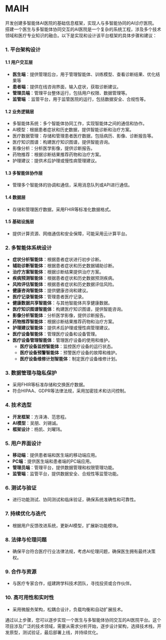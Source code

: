 # MAIH
开发创建多智能体AI医院的基础信息框架，实现人与多智能协同的AI诊疗医院。
搭建一个医生与多智能体协同交互的AI医院是一个复杂的系统工程，涉及多个技术领域和医疗专业知识的融合。以下是实现和设计该平台框架的具体步骤和建议：

### 1. 平台架构设计

#### 1.1 用户交互层
- **医生端**：提供管理后台，用于管理智能体、训练模型、查看诊断结果、优化结果等
- **患者端**：提供在线咨询界面，输入症状，获取诊断建议。
- **管理员端**：管理平台整体运行，包括用户权限、数据管理等。
- **监管端** ：监管平台，用于监管医院的运行，包括数据安全、合规性等。

#### 1.2 业务逻辑层
- 多智能体系统：多个智能体协同工作，实现智能体之间的通信和协作。
- AI模型：根据患者症状和历史数据，提供智能诊断和治疗方案。
- 医疗数据管理：存储和管理患者医疗数据，包括病历、影像、诊断报告等。
- 医疗知识图谱：构建医疗知识图谱，提供智能咨询。
- 影像分析：分析医学影像，提供诊断报告。
- 药物推荐：根据诊断结果推荐药物和治疗方案。
- 护理建议：提供术后护理或慢性病管理建议。


#### 1.3 多智能体协作层
- 管理多个智能体的协调和通信，采用消息队列或API进行通信。

#### 1.4 数据层
- 存储和管理医疗数据，采用FHIR等标准化数据格式。

#### 1.5 基础设施层
- 提供计算资源、网络通信和安全保障，可能采用云计算平台。

### 2. 多智能体系统设计

- **症状分析智能体**：根据患者症状进行初步诊断。
- **辅助诊断智能体**：根据患者症状和历史数据辅助诊断。
- **治疗方案智能体**：根据诊断结果提供治疗方案。
- **疾病预测智能体**：根据患者症状和历史数据预测疾病。
- **风险评估智能体**：根据患者症状和历史数据评估风险。
- **健康咨询智能体**：提供健康咨询和建议。
- **医疗记录智能体**：管理患者医疗记录。
- **健康数据共享智能体**：与其他智能体共享健康数据。
- **医疗知识图谱智能体**：构建医疗知识图谱，提供智能咨询。
- **影像分析智能体**：分析医学影像，提供诊断报告。
- **药物推荐智能体**：根据诊断结果推荐药物和治疗方案。
- **护理建议智能体**：提供术后护理或慢性病管理建议。
- **医疗设备智能体**：管理医疗设备和设备管理。
- **医疗设备管理智能体**：管理医疗设备的使用和维护。
  - **医疗设备监控智能体**：监控医疗设备的运行状态。
  - **医疗设备预警智能体**：预警医疗设备的故障和维护。
  - **医疗设备维修计划智能体**：制定医疗设备维修计划。

### 3. 数据管理与隐私保护

- 采用FHIR等标准存储和交换医疗数据。
- 符合HIPAA、GDPR等法律法规，采用加密技术和访问控制。

### 4. 技术选型

- **开发框架**：方泽涛、范思程。
- **AI模型**：吴朋、刘锡诚。
- **框架设计**：杨凯、刘曜玮。

### 5. 用户界面设计

- **移动端**：提供患者端和医生端的移动端应用。
- **PC端**：提供医生端和患者端的PC端应用。
- **管理员端**：管理平台，提供数据管理和权限管理功能。
- **监管端**：监管平台，提供数据安全、合规性等监管功能。


### 6. 测试与验证

- 进行功能测试、协同测试和临床验证，确保系统准确性和可靠性。

### 7. 持续优化与迭代

- 根据用户反馈改进系统，更新AI模型，扩展新功能模块。

### 8. 法律与伦理问题

- 确保平台符合医疗行业法律法规，考虑AI伦理问题，确保医生拥有最终决策权。

### 9. 合作与资源

- 与医疗专家合作，组建跨学科技术团队，寻找投资或合作伙伴。

### 10. 高可用性和实时性

- 采用微服务架构，松耦合设计，负载均衡和自动扩展技术。

通过以上步骤，您可以逐步实现一个医生与多智能体协同交互的AI医院平台。这个项目涉及广泛的技术领域，需要从需求分析开始，逐步设计架构，选择技术栈，开发原型，测试验证，最后部署上线，并持续优化。